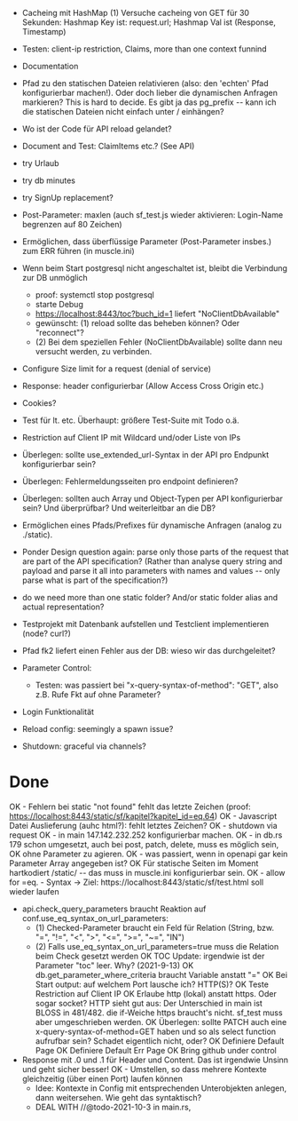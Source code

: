 - Cacheing mit HashMap
   (1) Versuche cacheing von GET für 30 Sekunden:
       Hashmap Key ist: request.url; Hashmap Val ist (Response, Timestamp)
- Testen: client-ip restriction, Claims, more than one context funnind
- Documentation
- Pfad zu den statischen Dateien relativieren (also: den 'echten' Pfad konfigurierbar machen!). Oder doch lieber die dynamischen Anfragen markieren? This is hard to decide. Es gibt ja das pg_prefix -- kann ich die statischen Dateien nicht einfach unter <app>/ einhängen?
- Wo ist der Code für API reload gelandet?
- Document and Test: ClaimItems etc.? (See API)
- try Urlaub
- try db minutes
- try SignUp replacement?
- Post-Parameter: maxlen (auch sf_test.js wieder aktivieren: Login-Name begrenzen auf 80 Zeichen)
- Ermöglichen, dass überflüssige Parameter (Post-Parameter insbes.) zum ERR führen (in muscle.ini)
- Wenn beim Start postgresql nicht angeschaltet ist, bleibt die Verbindung zur DB unmöglich
   - proof: systemctl stop postgresql
   - starte Debug
   - <https://localhost:8443/toc?buch_id=1> liefert "NoClientDbAvailable"
   - gewünscht: (1) reload sollte das beheben können? Oder "reconnect"?
   - (2) Bei dem speziellen Fehler (NoClientDbAvailable) sollte dann neu versucht werden, zu verbinden.
- Configure Size limit for a request (denial of service)
- Response: header configurierbar (Allow Access Cross Origin etc.)
- Cookies?
- Test für lt. etc. Überhaupt: größere Test-Suite mit Todo o.ä.
- Restriction auf Client IP mit Wildcard und/oder Liste von IPs
- Überlegen: sollte use_extended_url-Syntax in der API pro Endpunkt konfigurierbar sein?
- Überlegen: Fehlermeldungsseiten pro endpoint definieren?
- Überlegen: sollten auch Array und Object-Typen per API konfigurierbar sein? Und überprüfbar? Und weiterleitbar an die DB?
- Ermöglichen eines Pfads/Prefixes für dynamische Anfragen (analog zu ./static).
- Ponder Design question again: parse only those parts of the request that are part of the API specification? (Rather than 
  analyse query string and payload and parse it all into parameters with names and values -- only parse what is part 
  of the specification?)
- do we need more than one static folder? And/or static folder alias and actual representation?
- Testprojekt mit Datenbank aufstellen und Testclient implementieren (node? curl?)
- Pfad fk2 liefert einen Fehler aus der DB: wieso wir das durchgeleitet?
- Parameter Control:
  - Testen: was passiert bei "x-query-syntax-of-method": "GET", also z.B. Rufe Fkt auf ohne Parameter?

- Login Funktionalität

- Reload config: seemingly a spawn issue?

- Shutdown: graceful via channels?

# Done

OK - Fehlern bei static "not found" fehlt das letzte Zeichen (proof: <https://localhost:8443/static/sf/kapitel?kapitel_id=eq.64>)
OK - Javascript Datei Auslieferung (auhc html?): fehlt letztes Zeichen?
OK - shutdown via request
OK - in main 147.142.232.252 konfigurierbar machen.
OK  - in db.rs 179 schon umgesetzt, auch bei post, patch, delete, muss es möglich sein, 
OK    ohne Parameter zu agieren.
OK  - was passiert, wenn in openapi gar kein Parameter Array angegeben ist?
OK Für statische Seiten im Moment hartkodiert /static/ -- das muss in muscle.ini konfigurierbar sein.
OK - allow for =eq. - Syntax
  -> Ziel: https://localhost:8443/static/sf/test.html soll wieder laufen
  - api.check_query_parameters braucht Reaktion auf conf.use_eq_syntax_on_url_parameters:
      - (1) Checked-Parameter braucht ein Feld für Relation (String, bzw. "=", "!=", "<", ">", "<=", ">=", "~=", "IN")
      - (2) Falls use_eq_syntax_on_url_parameters=true muss die Relation beim Check gesetzt werden
OK TOC Update: irgendwie ist der Parameter "toc" leer. Why? (2021-9-13)
OK db.get_parameter_where_criteria braucht Variable anstatt "="
OK Bei Start output: auf welchem Port lausche ich? HTTP(S)?
OK Teste Restriction auf Client IP
OK Erlaube http (lokal) anstatt https. Oder sogar socket? HTTP sieht gut aus: Der Unterschied in main ist BLOSS in 481/482. die if-Weiche https braucht's nicht. sf_test muss aber umgeschrieben werden.
OK Überlegen: sollte PATCH auch eine x-query-syntax-of-method=GET haben und so als select function aufrufbar sein? Schadet eigentlich nicht, oder?
OK Definiere Default Page
OK Definiere Default Err Page
OK Bring github under control
- Response mit .0 und .1 für Header und Content. Das ist irgendwie Unsinn und geht sicher besser!
OK - Umstellen, so dass mehrere Kontexte gleichzeitig (über einen Port) laufen können
    - Idee: Kontexte in Config mit entsprechenden Unterobjekten anlegen, dann weitersehen. Wie geht das syntaktisch?
    - DEAL WITH //@todo-2021-10-3 in main.rs,